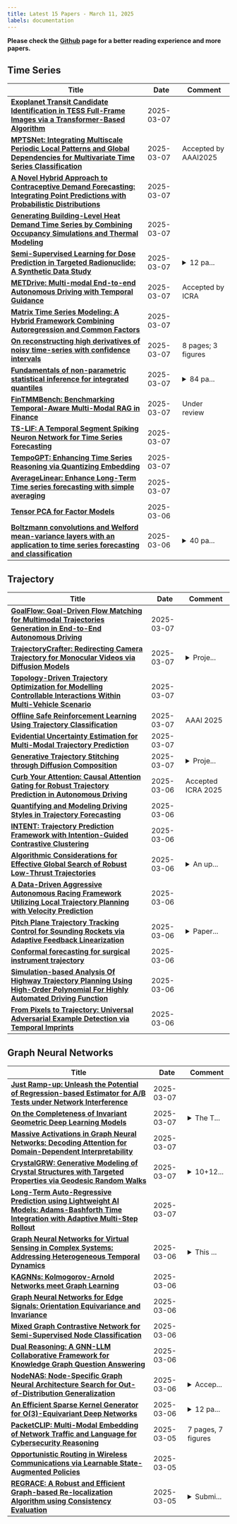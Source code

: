 ```yaml
---
title: Latest 15 Papers - March 11, 2025
labels: documentation
---
```

**Please check the [Github](https://github.com/zezhishao/MTS_Daily_ArXiv) page for a better reading experience and more papers.**

## Time Series
| **Title** | **Date** | **Comment** |
| --- | --- | --- |
| **[Exoplanet Transit Candidate Identification in TESS Full-Frame Images via a Transformer-Based Algorithm](http://arxiv.org/abs/2502.07542v2)** | 2025-03-07 |  |
| **[MPTSNet: Integrating Multiscale Periodic Local Patterns and Global Dependencies for Multivariate Time Series Classification](http://arxiv.org/abs/2503.05582v1)** | 2025-03-07 | Accepted by AAAI2025 |
| **[A Novel Hybrid Approach to Contraceptive Demand Forecasting: Integrating Point Predictions with Probabilistic Distributions](http://arxiv.org/abs/2502.09685v2)** | 2025-03-07 |  |
| **[Generating Building-Level Heat Demand Time Series by Combining Occupancy Simulations and Thermal Modeling](http://arxiv.org/abs/2503.05427v1)** | 2025-03-07 |  |
| **[Semi-Supervised Learning for Dose Prediction in Targeted Radionuclide: A Synthetic Data Study](http://arxiv.org/abs/2503.05367v1)** | 2025-03-07 | <details><summary>12 pa...</summary><p>12 pages, 13 figures, 5 tables</p></details> |
| **[METDrive: Multi-modal End-to-end Autonomous Driving with Temporal Guidance](http://arxiv.org/abs/2409.12667v2)** | 2025-03-07 | Accepted by ICRA |
| **[Matrix Time Series Modeling: A Hybrid Framework Combining Autoregression and Common Factors](http://arxiv.org/abs/2503.05340v1)** | 2025-03-07 |  |
| **[On reconstructing high derivatives of noisy time-series with confidence intervals](http://arxiv.org/abs/2503.05222v1)** | 2025-03-07 | 8 pages; 3 figures |
| **[Fundamentals of non-parametric statistical inference for integrated quantiles](http://arxiv.org/abs/2501.17722v3)** | 2025-03-07 | <details><summary>84 pa...</summary><p>84 pages, 7 figures, 1 table</p></details> |
| **[FinTMMBench: Benchmarking Temporal-Aware Multi-Modal RAG in Finance](http://arxiv.org/abs/2503.05185v1)** | 2025-03-07 | Under review |
| **[TS-LIF: A Temporal Segment Spiking Neuron Network for Time Series Forecasting](http://arxiv.org/abs/2503.05108v1)** | 2025-03-07 |  |
| **[TempoGPT: Enhancing Time Series Reasoning via Quantizing Embedding](http://arxiv.org/abs/2501.07335v2)** | 2025-03-07 |  |
| **[AverageLinear: Enhance Long-Term Time series forecasting with simple averaging](http://arxiv.org/abs/2412.20727v2)** | 2025-03-07 |  |
| **[Tensor PCA for Factor Models](http://arxiv.org/abs/2212.12981v3)** | 2025-03-06 |  |
| **[Boltzmann convolutions and Welford mean-variance layers with an application to time series forecasting and classification](http://arxiv.org/abs/2503.04956v1)** | 2025-03-06 | <details><summary>40 pa...</summary><p>40 pages, 7 figures, 11 tables</p></details> |

## Trajectory
| **Title** | **Date** | **Comment** |
| --- | --- | --- |
| **[GoalFlow: Goal-Driven Flow Matching for Multimodal Trajectories Generation in End-to-End Autonomous Driving](http://arxiv.org/abs/2503.05689v1)** | 2025-03-07 |  |
| **[TrajectoryCrafter: Redirecting Camera Trajectory for Monocular Videos via Diffusion Models](http://arxiv.org/abs/2503.05638v1)** | 2025-03-07 | <details><summary>Proje...</summary><p>Project webpage: https://trajectorycrafter.github.io/</p></details> |
| **[Topology-Driven Trajectory Optimization for Modelling Controllable Interactions Within Multi-Vehicle Scenario](http://arxiv.org/abs/2503.05471v1)** | 2025-03-07 |  |
| **[Offline Safe Reinforcement Learning Using Trajectory Classification](http://arxiv.org/abs/2412.15429v3)** | 2025-03-07 | AAAI 2025 |
| **[Evidential Uncertainty Estimation for Multi-Modal Trajectory Prediction](http://arxiv.org/abs/2503.05274v1)** | 2025-03-07 |  |
| **[Generative Trajectory Stitching through Diffusion Composition](http://arxiv.org/abs/2503.05153v1)** | 2025-03-07 | <details><summary>Proje...</summary><p>Project page: https://comp-diffuser.github.io/</p></details> |
| **[Curb Your Attention: Causal Attention Gating for Robust Trajectory Prediction in Autonomous Driving](http://arxiv.org/abs/2410.07191v2)** | 2025-03-06 | Accepted ICRA 2025 |
| **[Quantifying and Modeling Driving Styles in Trajectory Forecasting](http://arxiv.org/abs/2503.04994v1)** | 2025-03-06 |  |
| **[INTENT: Trajectory Prediction Framework with Intention-Guided Contrastive Clustering](http://arxiv.org/abs/2503.04952v1)** | 2025-03-06 |  |
| **[Algorithmic Considerations for Effective Global Search of Robust Low-Thrust Trajectories](http://arxiv.org/abs/2410.00297v2)** | 2025-03-06 | <details><summary>An up...</summary><p>An update to the paper is available on arxiv as "Sinha, A., Beeson, R. (2024) 'Initial Guess Generation for Low-Thrust Trajectory Design with Robustness to Missed-Thrust-Events.'" (arXiv:2501.06694)</p></details> |
| **[A Data-Driven Aggressive Autonomous Racing Framework Utilizing Local Trajectory Planning with Velocity Prediction](http://arxiv.org/abs/2410.11570v3)** | 2025-03-06 |  |
| **[Pitch Plane Trajectory Tracking Control for Sounding Rockets via Adaptive Feedback Linearization](http://arxiv.org/abs/2501.05285v2)** | 2025-03-06 | <details><summary>Paper...</summary><p>Paper presented at the IEEE Aerospace Conference 2025. Copyright: 979-8-3503-5597-0/25/$31.00 @2025 IEEE</p></details> |
| **[Conformal forecasting for surgical instrument trajectory](http://arxiv.org/abs/2503.04191v1)** | 2025-03-06 |  |
| **[Simulation-based Analysis Of Highway Trajectory Planning Using High-Order Polynomial For Highly Automated Driving Function](http://arxiv.org/abs/2503.04159v1)** | 2025-03-06 |  |
| **[From Pixels to Trajectory: Universal Adversarial Example Detection via Temporal Imprints](http://arxiv.org/abs/2503.04853v1)** | 2025-03-06 |  |

## Graph Neural Networks
| **Title** | **Date** | **Comment** |
| --- | --- | --- |
| **[Just Ramp-up: Unleash the Potential of Regression-based Estimator for A/B Tests under Network Interference](http://arxiv.org/abs/2410.12740v3)** | 2025-03-07 |  |
| **[On the Completeness of Invariant Geometric Deep Learning Models](http://arxiv.org/abs/2402.04836v3)** | 2025-03-07 | <details><summary>The T...</summary><p>The Thirteenth International Conference on Learning Representations</p></details> |
| **[Massive Activations in Graph Neural Networks: Decoding Attention for Domain-Dependent Interpretability](http://arxiv.org/abs/2409.03463v3)** | 2025-03-07 |  |
| **[CrystalGRW: Generative Modeling of Crystal Structures with Targeted Properties via Geodesic Random Walks](http://arxiv.org/abs/2501.08998v2)** | 2025-03-07 | <details><summary>10+12...</summary><p>10+12 pages, 10 figures</p></details> |
| **[Long-Term Auto-Regressive Prediction using Lightweight AI Models: Adams-Bashforth Time Integration with Adaptive Multi-Step Rollout](http://arxiv.org/abs/2412.05657v2)** | 2025-03-07 |  |
| **[Graph Neural Networks for Virtual Sensing in Complex Systems: Addressing Heterogeneous Temporal Dynamics](http://arxiv.org/abs/2407.18691v2)** | 2025-03-06 | <details><summary>This ...</summary><p>This paper extends our previous conference paper (Best Paper at European Conference of the PHM Society 2024, https://doi.org/10.36001/phme.2024.v8i1.3998). Accepted by Mechanical Systems and Signal Processing (MSSP)</p></details> |
| **[KAGNNs: Kolmogorov-Arnold Networks meet Graph Learning](http://arxiv.org/abs/2406.18380v4)** | 2025-03-06 |  |
| **[Graph Neural Networks for Edge Signals: Orientation Equivariance and Invariance](http://arxiv.org/abs/2410.16935v2)** | 2025-03-06 |  |
| **[Mixed Graph Contrastive Network for Semi-Supervised Node Classification](http://arxiv.org/abs/2206.02796v3)** | 2025-03-06 |  |
| **[Dual Reasoning: A GNN-LLM Collaborative Framework for Knowledge Graph Question Answering](http://arxiv.org/abs/2406.01145v2)** | 2025-03-06 |  |
| **[NodeNAS: Node-Specific Graph Neural Architecture Search for Out-of-Distribution Generalization](http://arxiv.org/abs/2503.02448v2)** | 2025-03-06 | <details><summary>Accep...</summary><p>Accepted by DASFAA2025</p></details> |
| **[An Efficient Sparse Kernel Generator for O(3)-Equivariant Deep Networks](http://arxiv.org/abs/2501.13986v3)** | 2025-03-06 | <details><summary>12 pa...</summary><p>12 pages, 9 figures, 3 tables</p></details> |
| **[PacketCLIP: Multi-Modal Embedding of Network Traffic and Language for Cybersecurity Reasoning](http://arxiv.org/abs/2503.03747v1)** | 2025-03-05 | 7 pages, 7 figures |
| **[Opportunistic Routing in Wireless Communications via Learnable State-Augmented Policies](http://arxiv.org/abs/2503.03736v1)** | 2025-03-05 |  |
| **[REGRACE: A Robust and Efficient Graph-based Re-localization Algorithm using Consistency Evaluation](http://arxiv.org/abs/2503.03599v1)** | 2025-03-05 | <details><summary>Submi...</summary><p>Submitted to IROS2025</p></details> |

